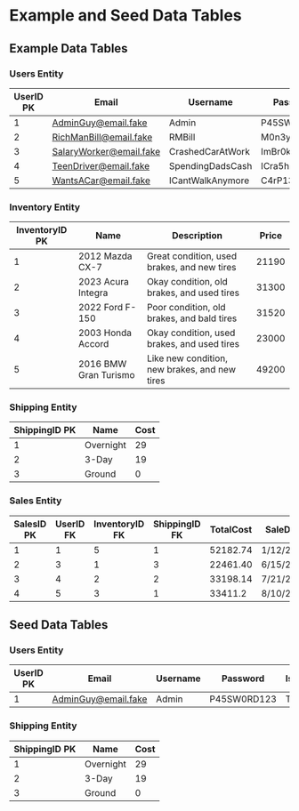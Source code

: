 # Example and Seed Data Tables

## Example Data Tables
### Users Entity  
| UserID PK | Email | Username | Password |  IsAdmin   |
|-----------|---------|----------|--------------|--------------|
| 1 | AdminGuy@email.fake | Admin | P45SW0RD123 | True   |
| 2 | RichManBill@email.fake | RMBill | M0n3y | False   |
| 3 | SalaryWorker@email.fake | CrashedCarAtWork | ImBr0k3 | False   |
| 4 | TeenDriver@email.fake | SpendingDadsCash | ICra5h3D | False   |
| 5 | WantsACar@email.fake | ICantWalkAnymore | C4rP13a5e | False  |

### Inventory Entity  
| InventoryID PK | Name | Description  | Price | 
|-----------|---------|----------|--------------|
| 1 | 2012 Mazda CX-7 | Great condition, used brakes, and new tires| 21190 |
| 2 | 2023 Acura Integra | Okay condition, old brakes, and used tires | 31300 |
| 3 | 2022 Ford F-150 | Poor condition, old brakes, and bald tires | 31520 |
| 4 | 2003 Honda Accord | Okay condition, used brakes, and used tires | 23000 |
| 5 | 2016 BMW Gran Turismo | Like new condition, new brakes, and new tires | 49200 |

### Shipping Entity  
| ShippingID PK | Name | Cost |
|-----------|---------|----------|
| 1 | Overnight | 29 | 
| 2 | 3-Day | 19 | 
| 3 | Ground | 0 | 

### Sales Entity  
| SalesID PK | UserID FK | InventoryID FK | ShippingID FK |  TotalCost   | SaleDate   |
|-----------|---------|----------|--------------|--------------|-----|
| 1 | 1 | 5 | 1 | 52182.74  |1/12/2023|
| 2 | 3 | 1 | 3 | 22461.40   |6/15/2023|
| 3 | 4 | 2 | 2 | 33198.14  |7/21/2023|
| 4 | 5 | 3 | 1 | 33411.2   |8/10/2023|




## Seed Data Tables

### Users Entity  
| UserID PK | Email | Username | Password |  IsAdmin   |
|-----------|---------|----------|--------------|--------------|
| 1 | AdminGuy@email.fake | Admin | P45SW0RD123 | True   |

### Shipping Entity  
| ShippingID PK | Name | Cost |
|-----------|---------|----------|
| 1 | Overnight | 29 | 
| 2 | 3-Day | 19 | 
| 3 | Ground | 0 | 
